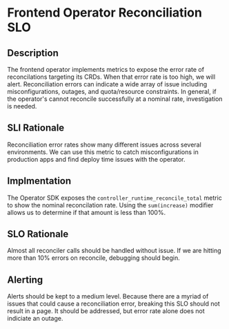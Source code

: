 # Frontend Operator Reconciliation SLO

## Description

The frontend operator implements metrics to expose the error rate of reconcilations targeting its CRDs. When that
error rate is too high, we will alert. Reconciliation errors can indicate a wide array of issue including misconfigurations,
outages, and quota/resource constraints. In general, if the operator's cannot reconcile successfully at a nominal rate,
investigation is needed.

## SLI Rationale

Reconciliation error rates show many different issues across several environments. We can use this metric to catch
misconfigurations in production apps and find deploy time issues with the operator. 

## Implmentation

The Operator SDK exposes the `controller_runtime_reconcile_total` metric to show the nominal reconcilation rate. Using the
`sum(increase)` modifier allows us to determine if that amount is less than 100%.

## SLO Rationale
Almost all reconciler calls should be handled without issue. If we are hitting more than 10% errors on reconcile, debugging
should begin.

## Alerting
Alerts should be kept to a medium level. Because there are a myriad of issues that could cause a reconciliation error, breaking
this SLO should not result in a page. It should be addressed, but error rate alone does not indiciate an outage.
